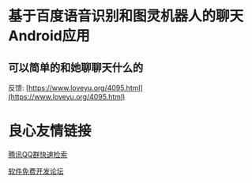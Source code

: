 # 基于百度语音识别和图灵机器人的聊天Android应用

## 可以简单的和她聊聊天什么的

反馈: [https://www.loveyu.org/4095.html](https://www.loveyu.org/4095.html)

 # 良心友情链接

[腾讯QQ群快速检索](http://u.720life.cn/s/8cf73f7c)

[软件免费开发论坛](http://u.720life.cn/s/bbb01dc0)